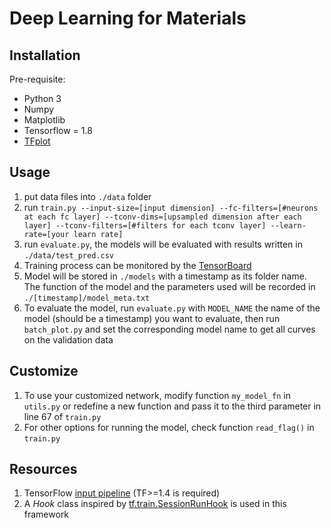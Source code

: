 # Deep Learning for Materials
## Installation
Pre-requisite:
- Python 3
- Numpy
- Matplotlib
- Tensorflow = 1.8
- [TFplot](https://github.com/wookayin/tensorflow-plot)
## Usage
1. put data files into `./data` folder
2. run ```train.py --input-size=[input dimension] --fc-filters=[#neurons at each fc layer] --tconv-dims=[upsampled dimension after each layer] --tconv-filters=[#filters for each tconv layer] --learn-rate=[your learn rate]```
3. run ```evaluate.py```, the models will be evaluated with results written in `./data/test_pred.csv`
4. Training process can be monitored by the [TensorBoard](https://www.tensorflow.org/programmers_guide/summaries_and_tensorboard#launching_tensorboard)
5. Model will be stored in `./models` with a timestamp as its folder name. The function of the model and the parameters used will be recorded in `./[timestamp]/model_meta.txt`
6. To evaluate the model, run `evaluate.py` with `MODEL_NAME` the name of the model (should be a timestamp) you want to evaluate, then run `batch_plot.py` and set the corresponding model name to get all curves on the validation data
## Customize
1. To use your customized network, modify function `my_model_fn` in `utils.py` or redefine a new function and pass it to the third parameter in line 67 of `train.py`
2. For other options for running the model, check function `read_flag()` in `train.py`
## Resources
1. TensorFlow [input pipeline](https://www.tensorflow.org/programmers_guide/datasets) (TF>=1.4 is required)
2. A *Hook* class inspired by [tf.train.SessionRunHook](https://www.tensorflow.org/api_docs/python/tf/train/SessionRunHook) is used in this framework